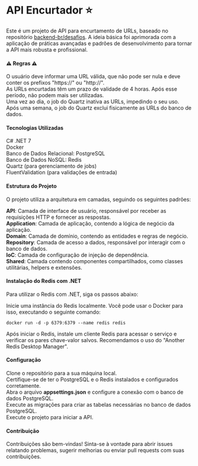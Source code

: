 # API Encurtador :star:
Este é um projeto de API para encurtamento de URLs, baseado no repositório [backend-br/desafios](#https://github.com/backend-br/desafios). A ideia básica foi aprimorada com a aplicação de práticas avançadas e padrões de desenvolvimento para tornar a API mais robusta e profissional.

#### :warning: Regras :warning:
O usuário deve informar uma URL válida, que não pode ser nula e deve conter os prefixos "https://" ou "http://".  
As URLs encurtadas têm um prazo de validade de 4 horas. Após esse período, não podem mais ser utilizadas.  
Uma vez ao dia, o job do Quartz inativa as URLs, impedindo o seu uso.  
Após uma semana, o job do Quartz exclui fisicamente as URLs do banco de dados.  

#### Tecnologias Utilizadas
C# .NET 7  
Docker  
Banco de Dados Relacional: PostgreSQL  
Banco de Dados NoSQL: Redis  
Quartz (para gerenciamento de jobs)  
FluentValidation (para validações de entrada)  

#### Estrutura do Projeto
O projeto utiliza a arquitetura em camadas, seguindo os seguintes padrões:

**API**: Camada de interface de usuário, responsável por receber as requisições HTTP e fornecer as respostas.  
**Application**: Camada de aplicação, contendo a lógica de negócio da aplicação.  
**Domain**: Camada de domínio, contendo as entidades e regras de negócio.  
**Repository**: Camada de acesso a dados, responsável por interagir com o banco de dados.  
**IoC**: Camada de configuração de injeção de dependência.  
**Shared**: Camada contendo componentes compartilhados, como classes utilitárias, helpers e extensões.  

#### Instalação do Redis com .NET
Para utilizar o Redis com .NET, siga os passos abaixo:

Inicie uma instância do Redis localmente. Você pode usar o Docker para isso, executando o seguinte comando:

```docker run -d -p 6379:6379 --name redis redis```

Após iniciar o Redis, instale um cliente Redis para acessar o serviço e verificar os pares chave-valor salvos. Recomendamos o uso do "Another Redis Desktop Manager".

#### Configuração
Clone o repositório para a sua máquina local.  
Certifique-se de ter o PostgreSQL e o Redis instalados e configurados corretamente.  
Abra o arquivo **appsettings.json** e configure a conexão com o banco de dados PostgreSQL.  
Execute as migrações para criar as tabelas necessárias no banco de dados PostgreSQL.  
Execute o projeto para iniciar a API.  

#### Contribuição
Contribuições são bem-vindas! Sinta-se à vontade para abrir issues relatando problemas, sugerir melhorias ou enviar pull requests com suas contribuições.
